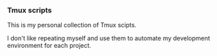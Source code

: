 ### Tmux scripts

This is my personal collection of Tmux scipts.

I don't like repeating myself and use them to automate my development environment for each project.
